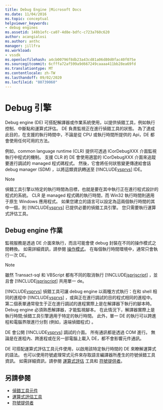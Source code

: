 ```yaml
---
title: Debug Engine |Microsoft Docs
ms.date: 11/04/2016
ms.topic: conceptual
helpviewer_keywords:
- debug engines
ms.assetid: 148b1efc-ca07-4d8e-bdfc-c723a760c620
author: acangialosi
ms.author: anthc
manager: jillfra
ms.workload:
- vssdk
ms.openlocfilehash: a4cb00796f8db23a43cd81a06d80d0fac40f075e
ms.sourcegitcommit: 6cfffa72af599a9d667249caaaa411bb28ea69fd
ms.translationtype: MT
ms.contentlocale: zh-TW
ms.lasthandoff: 09/02/2020
ms.locfileid: "80739060"
---
```

# <a name="debug-engine"></a>Debug 引擎
Debug engine (DE) 可搭配解譯器或作業系統使用，以提供偵錯工具，例如執行控制、中斷點和運算式評估。 DE 負責監視正在進行偵錯工具的狀態。 為了達成此目的，在支援的執行時間中，不論是從 CPU 或執行時間所提供的 Api，DE 都會使用任何可用的方法。

 例如，common language runtime (CLR) 提供可透過 ICorDebugXXX 介面監視執行中程式的機制。 支援 CLR 的 DE 會使用適當的 ICorDebugXXX 介面來追蹤要進行調試的 managed 程式碼程式。 然後，它會將任何狀態變更傳達給會話 debug manager (SDM) ，以將這類資訊轉送至 [!INCLUDE[vsprvs](../../code-quality/includes/vsprvs_md.md)] IDE。

> [!NOTE]
> 偵錯工具引擎以特定的執行時間為目標，也就是要在其中執行正在進行程式設計的程式的系統。 CLR 是 managed 程式碼的執行時間，而 Win32 執行時間則適用于原生 Windows 應用程式。 如果您建立的語言可以設定為這兩個執行時間的其中一個，則 [!INCLUDE[vsprvs](../../code-quality/includes/vsprvs_md.md)] 已提供必要的偵錯工具引擎。 您只需要執行運算式評估工具。

## <a name="debug-engine-operation"></a>Debug engine 作業
 監視服務是透過 DE 介面來執行，而且可能會使 debug 封裝在不同的操作模式之間轉換。 如需詳細資訊，請參閱 [操作模式](../../extensibility/debugger/operational-modes.md)。 在每個執行時間環境中，通常只會執行一次 DE。

> [!NOTE]
> 雖然 Transact-sql 和 VBScript 都有不同的取消執行 [!INCLUDE[jsprjscript](../../debugger/debug-interface-access/includes/jsprjscript_md.md)] ，並且會 [!INCLUDE[jsprjscript](../../debugger/debug-interface-access/includes/jsprjscript_md.md)] 共用單一 de。

 [!INCLUDE[vsprvs](../../code-quality/includes/vsprvs_md.md)] 偵錯工具可讓 debug engine 以兩種方式執行：在和 shell 相同的進程中 [!INCLUDE[vsprvs](../../code-quality/includes/vsprvs_md.md)] ，或與正在進行調試的目的程式相同的進程中。 第二個表單通常發生于正在進行調試的進程實際上是在解譯器下執行的腳本時。 Debug engine 必須熟悉解譯器，才能監視腳本。 在此情況下，解譯器實際上是執行時間;偵錯工具引擎適用于特定的執行時間。 此外，單一 DE 的執行可以跨進程和電腦界限進行分割 (例如，遠端偵錯程式) 。

 DE 會公開 [!INCLUDE[vsprvs](../../code-quality/includes/vsprvs_md.md)] 調試的介面。 所有通訊都是透過 COM 進行。 無論是在進程內、跨進程或在另一部電腦上載入 DE，都不會影響元件通訊。

 DE 可搭配運算式評估工具元件使用，以啟用該特定執行時間的 DE 來瞭解運算式的語法。 也可以使用符號處理常式元件來存取語言編譯器所產生的符號偵錯工具資訊。 如需詳細資訊，請參閱 [運算式評估](../../extensibility/debugger/expression-evaluator.md) 工具和 [符號提供者](../../extensibility/debugger/symbol-provider.md)。

## <a name="see-also"></a>另請參閱
- [偵錯工具元件](../../extensibility/debugger/debugger-components.md)
- [運算式評估工具](../../extensibility/debugger/expression-evaluator.md)
- [符號提供者](../../extensibility/debugger/symbol-provider.md)
